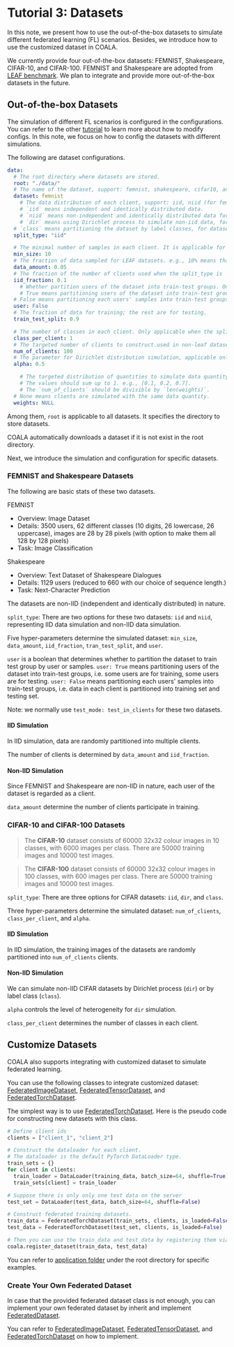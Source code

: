 # Tutorial 3: Datasets

In this note, we present how to use the out-of-the-box datasets to simulate different federated learning (FL) scenarios.
Besides, we introduce how to use the customized dataset in COALA.

We currently provide four out-of-the-box datasets: FEMNIST, Shakespeare, CIFAR-10, and CIFAR-100. FEMNIST and
Shakespeare are adopted from [LEAF benchmark](https://leaf.cmu.edu/). We plan to integrate and provide more
out-of-the-box datasets in the future.

## Out-of-the-box Datasets

The simulation of different FL scenarios is configured in the configurations. You can refer to the
other [tutorial](config.md) to learn more about how to modify configs. In this note, we focus on how to config the
datasets with different simulations.

The following are dataset configurations.

```yaml
data:
  # The root directory where datasets are stored.
  root: "./data/"
  # The name of the dataset, support: femnist, shakespeare, cifar10, and cifar100.
  dataset: femnist
    # The data distribution of each client, support: iid, niid (for femnist and shakespeare), and dir and class (for cifar datasets).
    # `iid` means independent and identically distributed data.
    # `niid` means non-independent and identically distributed data for FEMNIST and Shakespeare.
    # `dir` means using Dirichlet process to simulate non-iid data, for CIFAR-10 and CIFAR-100 datasets.
  # `class` means partitioning the dataset by label classes, for datasets like CIFAR-10, CIFAR-100.
  split_type: "iid"

  # The minimal number of samples in each client. It is applicable for LEAF datasets and dir simulation of CIFAR-10 and CIFAR-100.
  min_size: 10
  # The fraction of data sampled for LEAF datasets. e.g., 10% means that only 10% of the total dataset size is used.
  data_amount: 0.05
  # The fraction of the number of clients used when the split_type is 'iid'.
  iid_fraction: 0.1
    # Whether partition users of the dataset into train-test groups. Only applicable to femnist and shakespeare datasets.
    # True means partitioning users of the dataset into train-test groups.
  # False means partitioning each users' samples into train-test groups.
  user: False
  # The fraction of data for training; the rest are for testing.
  train_test_split: 0.9

  # The number of classes in each client. Only applicable when the split_type is 'class'.  
  class_per_client: 1
  # The targeted number of clients to construct.used in non-leaf dataset, number of clients split into. for leaf dataset, only used when split type class.
  num_of_clients: 100
  # The parameter for Dirichlet distribution simulation, applicable only when split_type is `dir` for CIFAR datasets.
  alpha: 0.5

    # The targeted distribution of quantities to simulate data quantity heterogeneity.
    # The values should sum up to 1. e.g., [0.1, 0.2, 0.7].
    # The `num_of_clients` should be divisible by `len(weights)`.
  # None means clients are simulated with the same data quantity.
  weights: NULL
```

Among them, `root` is applicable to all datasets. It specifies the directory to store datasets.

COALA automatically downloads a dataset if it is not exist in the root directory.

Next, we introduce the simulation and configuration for specific datasets.

### FEMNIST and Shakespeare Datasets

The following are basic stats of these two datasets.

FEMNIST

* Overview: Image Dataset
* Details: 3500 users, 62 different classes (10 digits, 26 lowercase, 26 uppercase), images are 28 by 28 pixels (with
  option to make them all 128 by 128 pixels)
* Task: Image Classification

Shakespeare

* Overview: Text Dataset of Shakespeare Dialogues
* Details: 1129 users (reduced to 660 with our choice of sequence length.)
* Task: Next-Character Prediction

The datasets are non-IID (independent and identically distributed) in nature.

`split_type`: There are two options for these two datasets: `iid` and `niid`, representing IID data simulation and
non-IID data simulation.

Five hyper-parameters determine the simulated dataset: `min_size`, `data_amount`, `iid_fraction`, `tran_test_split`,
and `user`.

`user` is a boolean that determines whether to partition the dataset to train test group by user or samples.
`user: True` means partitioning users of the dataset into train-test groups, i.e. some users are for training, some
users are for testing.
`user: False` means partitioning each users' samples into train-test groups, i.e. data in each client is partitioned
into training set and testing set.

Note: we normally use `test_mode: test_in_clients` for these two datasets.

#### IID Simulation

In IID simulation, data are randomly partitioned into multiple clients.

The number of clients is determined by `data_amount` and `iid_fraction`.

#### Non-IID Simulation

Since FEMNIST and Shakespeare are non-IID in nature, each user of the dataset is regarded as a client.

`data_amount` determine the number of clients participate in training.

### CIFAR-10 and CIFAR-100 Datasets

> The **CIFAR-10** dataset consists of 60000 32x32 colour images in 10 classes, with 6000 images per class. There are 50000 training images and 10000 test images.

> The **CIFAR-100** dataset consists of 60000 32x32 colour images in 100 classes, with 600 images per class. There are 50000 training images and 10000 test images.

`split_type`: There are three options for CIFAR datasets: `iid`, `dir`, and `class`.

Three hyper-parameters determine the simulated dataset: `num_of_clients`, `class_per_client`, and `alpha`.

#### IID Simulation

In IID simulation, the training images of the datasets are randomly partitioned into `num_of_clients` clients.

#### Non-IID Simulation

We can simulate non-IID CIFAR datasets by Dirichlet process (`dir`) or by label class (`class`).

`alpha` controls the level of heterogeneity for `dir` simulation.

`class_per_client` determines the number of classes in each client.

## Customize Datasets

COALA also supports integrating with customized dataset to simulate federated learning.

You can use the following classes to integrate customized dataset: [FederatedImageDataset](../api.html#coala.datasets.FederatedImageDataset), [FederatedTensorDataset](../api.html#coala.datasets.FederatedTensorDataset), and [FederatedTorchDataset](../api.html#coala.datasets.FederatedTorchDataset).

The simplest way is to use [FederatedTorchDataset](../api.html#coala.datasets.FederatedTorchDataset). Here is the pseudo code for constructing new datasets with this class.

```python
# Define client ids
clients = ["client_1", "client_2"]

# Construct the dataloader for each client. 
# The dataloader is the default PyTorch DataLoader type.
train_sets = {}
for client in clients:
  train_loader = DataLoader(training_data, batch_size=64, shuffle=True)
  train_sets[client] = train_loader

# Suppose there is only only one test data on the server
test_set = DataLoader(test_data, batch_size=64, shuffle=False) 

# Construct federated training datasets.
train_data = FederatedTorchDataset(train_sets, clients, is_loaded=False)
test_data = FederatedTorchDataset(test_set, clients, is_loaded=False)

# Then you can use the train_data and test_data by registering them via high-level apis.
coala.register_dataset(train_data, test_data)
```

You can refer to [application folder](https://github.com/SonyResearch/COALA/tree/main/application) under the root directory for specific examples.

### Create Your Own Federated Dataset

In case that the provided federated dataset class is not enough, 
you can implement your own federated dataset by inherit and implement [FederatedDataset](../api.html#coala.datasets.FederatedDataset).

You can refer to [FederatedImageDataset](../api.html#coala.datasets.FederatedImageDataset), [FederatedTensorDataset](../api.html#coala.datasets.FederatedTensorDataset), and [FederatedTorchDataset](../api.html#coala.datasets.FederatedTorchDataset) on how to implement.  
